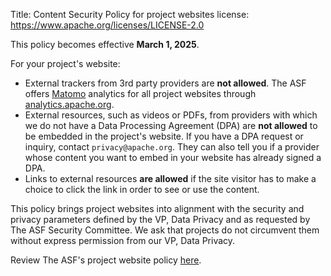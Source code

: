 Title: Content Security Policy for project websites 
license: https://www.apache.org/licenses/LICENSE-2.0

This policy becomes effective **March 1, 2025**. 

For your project's website:

  - External trackers from 3rd party providers are **not allowed**. The ASF offers <a href="https://matomo.org/" taraget="_blank">Matomo</a> analytics for all project websites through <a href="https://analytics.apache.org" target="_blank">analytics.apache.org</a>.
  - External resources, such as videos or PDFs, from providers with which we do not have a Data Processing Agreement (DPA) are **not allowed** to be embedded in the project's website. If you have a DPA request or inquiry, contact `privacy@apache.org`. They can also tell you if a provider whose content you want to embed in your website has already signed a DPA.
  - Links to external resources **are allowed** if the site visitor has to make a choice to click the link in order to see or use the content.

This policy brings project websites into alignment with the security and privacy parameters defined by the VP, Data Privacy and as requested by The ASF Security Committee. We ask that projects do not circumvent them without express permission from our VP, Data Privacy. 

Review The ASF's project website policy <a href="https://privacy.apache.org/policies/website-policy.html" target="_blank">here</a>.
